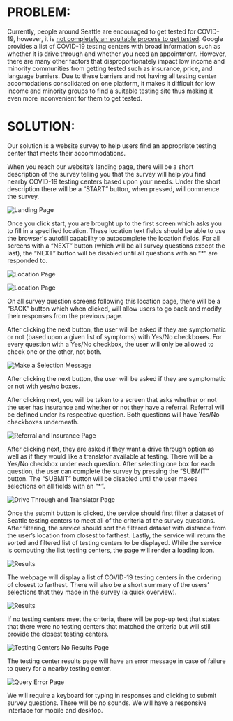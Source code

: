 # PROBLEM: #
Currently, people around Seattle are encouraged to get tested for COVID-19, however, it is [not completely an equitable process to get tested](https://www.kff.org/coronavirus-covid-19/issue-brief/low-income-and-communities-of-color-at-higher-risk-of-serious-illness-if-infected-with-coronavirus/). Google provides a list of COVID-19 testing centers with broad information such as whether it is drive through and whether you need an appointment. However, there are many other factors that disproportionately impact low income and minority communities from getting tested such as insurance, price, and language barriers. Due to these barriers and not having all testing center accomodations consolidated on one platform, it makes it difficult for low income and minority groups to find a suitable testing site thus making it even more inconvenient for them to get tested. 


# SOLUTION: #
Our solution is a website survey to help users find an appropriate testing center that meets their accommodations. 

When you reach our website’s landing page, there will be a short description of the survey telling you that the survey will help you find nearby COVID-19 testing centers based upon your needs. Under the short description there will be a “START” button, when pressed, will commence the survey.

![Landing Page](./design-spec-images/landing-page.png)

Once you click start, you are brought up to the first screen which asks you to fill in a specified location. These location text fields should be able to use the browser's autofill capability to autocomplete the location fields. For all screens with a “NEXT” button (which will be all survey questions except the last), the “NEXT” button will be disabled until all questions with an “*” are responded to. 

![Location Page](./design-spec-images/address-button-disabled.png)

![Location Page](./design-spec-images/address.png)

On all survey question screens following this location page, there will be a “BACK” button which when clicked, will allow users to go back and modify their responses from the previous page.

After clicking the next button, the user will be asked if they are symptomatic or not (based upon a given list of symptoms) with Yes/No checkboxes.  For every question with a Yes/No checkbox, the user will only be allowed to check one or the other, not both.

![Make a Selection Message](./design-spec-images/symptomatic.png)

After clicking the next button, the user will be asked if they are symptomatic or not with yes/no boxes.

After clicking next, you will be taken to a screen that asks whether or not the user has insurance and whether or not they have a referral.  Referral will be defined under its respective question.  Both questions will have Yes/No checkboxes underneath.

![Referral and Insurance Page](./design-spec-images/insured-referral.png)

After clicking next, they are asked if they want a drive through option as well as if they would like a translator available at testing.  There will be a Yes/No checkbox under each question.  After selecting one box for each question, the user can complete the survey by pressing the “SUBMIT” button.  The “SUBMIT” button will be disabled until the user makes selections on all fields with an “*”.

![Drive Through and Translator Page](./design-spec-images/drive-through-translator.png)

Once the submit button is clicked, the service should first filter a dataset of Seattle testing centers to meet all of the criteria of the survey questions. After filtering, the service should sort the filtered dataset with distance from the user’s location from closest to farthest. Lastly, the service will return the sorted and filtered list of testing centers to be displayed. While the service is computing the list testing centers, the page will render a loading icon.

![Results](./design-spec-images/results-loading.png)

The webpage will display a list of COVID-19 testing centers in the ordering of closest to farthest. There will also be a short summary of the users’ selections that they made in the survey (a quick overview).

![Results](./design-spec-images/results.png)

If no testing centers meet the criteria, there will be pop-up text that states that there were no testing centers that matched the criteria but will still provide the closest testing centers.

![Testing Centers No Results Page](./design-spec-images/results-no-criteria.png)

The testing center results page will have an error message in case of failure to query for a nearby testing center. 

![Query Error Page](./design-spec-images/results-error.png)

We will require a keyboard for typing in responses and clicking to submit survey questions. There will be no sounds. We will have a responsive interface for mobile and desktop.
